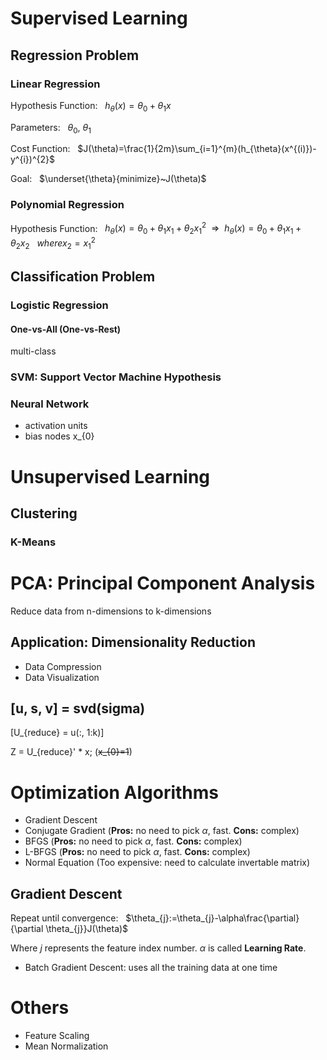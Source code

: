 # Supervised Learning

## Regression Problem

### Linear Regression

Hypothesis Function: &nbsp; $h_{\theta}(x)=\theta_{0}+\theta_{1}x$

Parameters: &nbsp; $\theta_{0}$, $\theta_{1}$

Cost Function: &nbsp; $J(\theta)=\frac{1}{2m}\sum_{i=1}^{m}(h_{\theta}(x^{(i)})-y^{i})^{2}$

Goal: &nbsp; $\underset{\theta}{minimize}~J(\theta)$

### Polynomial Regression

Hypothesis Function: &nbsp; $h_{\theta}(x)=\theta_{0}+\theta_{1}x_{1}+\theta_{2}x_{1}^{2}~~\Rightarrow ~~h_{\theta}(x)=\theta_{0}+\theta_{1}x_{1}+\theta_{2}x_{2}~~~where x_{2}=x_{1}^{2}$

## Classification Problem

### Logistic Regression

#### One-vs-All (One-vs-Rest)

multi-class

### SVM: Support Vector Machine Hypothesis

### Neural Network

- activation units
- bias nodes x_{0}



# Unsupervised Learning

## Clustering

### K-Means



# PCA: Principal Component Analysis

Reduce data from n-dimensions to k-dimensions

## Application: Dimensionality Reduction

- Data Compression
- Data Visualization

## [u, s, v] = svd(sigma)

\[U_{reduce} = u(:, 1:k)\]

Z = U_{reduce}' * x; (~~x_{0}=1~~)



# Optimization Algorithms

- Gradient Descent
- Conjugate Gradient (**Pros:** no need to pick $\alpha$, fast. **Cons:** complex)
- BFGS (**Pros:** no need to pick $\alpha$, fast. **Cons:** complex)
- L-BFGS (**Pros:** no need to pick $\alpha$, fast. **Cons:** complex)
- Normal Equation (Too expensive: need to calculate invertable matrix)

## Gradient Descent

Repeat until convergence: &nbsp; $\theta_{j}:=\theta_{j}-\alpha\frac{\partial}{\partial \theta_{j}}J(\theta)$

Where $j$ represents the feature index number. $\alpha$ is called **Learning Rate**.

- Batch Gradient Descent: uses all the training data at one time



# Others

- Feature Scaling
- Mean Normalization
